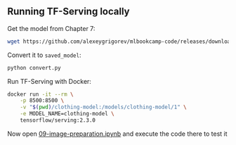 ## Running TF-Serving locally

Get the model from Chapter 7:

```bash
wget https://github.com/alexeygrigorev/mlbookcamp-code/releases/download/chapter7-model/xception_v4_large_08_0.894.h5
```

Convert it to `saved_model`:

```bash
python convert.py
```

Run TF-Serving with Docker:

```bash
docker run -it --rm \
    -p 8500:8500 \
    -v "$(pwd)/clothing-model:/models/clothing-model/1" \
    -e MODEL_NAME=clothing-model \
    tensorflow/serving:2.3.0
```

Now open [09-image-preparation.ipynb](09-image-preparation.ipynb) and
execute the code there to test it
